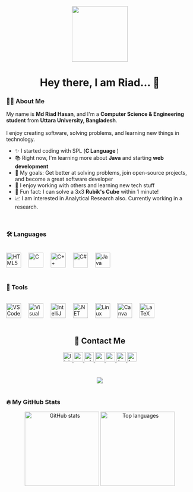 <div align="center">
  <img height="150" src="https://giphy.com/gifs/pudgypenguins-hello-hi-hey-Ed1FaePDtIjlz2tunv" />
</div>




###

<h1 align="center">Hey there, I am Riad... 👋</h1>

###

<h3 align="left">👨‍💻 About Me</h3>

<p align="left">
  My name is <strong>Md Riad Hasan</strong>, and I'm a <strong>Computer Science & Engineering student</strong> from <strong>Uttara University, Bangladesh</strong>.<br><br>
  I enjoy creating software, solving problems, and learning new things in technology.
</p>

<ul>
  <li>✨ I started coding with SPL (<strong>C Language </strong>)</li>
  <li>📚 Right now, I'm learning more about <strong>Java</strong> and starting <strong>web development</strong></li>
  <li>🎯 My goals: Get better at solving problems, join open-source projects, and become a great software developer</li>
  <li>🤝 I enjoy working with others and learning new tech stuff</li>
  <li>🎲 Fun fact: I can solve a 3x3 <strong>Rubik's Cube</strong> within 1 minute!</li>
<li> 📈 I am interested in Analytical Research also. Currently working in a research.
</ul>
<br>

###

<h3 align="left">🛠 Languages</h3>
<br>

<div align="left">
  <img src="https://cdn.jsdelivr.net/gh/devicons/devicon/icons/html5/html5-original.svg" height="40" alt="HTML5" />
  <img width="12" />
  <img src="https://cdn.jsdelivr.net/gh/devicons/devicon/icons/c/c-original.svg" height="40" alt="C" />
  <img width="12" />
  <img src="https://cdn.jsdelivr.net/gh/devicons/devicon/icons/cplusplus/cplusplus-original.svg" height="40" alt="C++" />
  <img width="12" />
  <img src="https://cdn.jsdelivr.net/gh/devicons/devicon/icons/csharp/csharp-original.svg" height="40" alt="C#" />
  <img width="12" />
  <img src="https://cdn.jsdelivr.net/gh/devicons/devicon/icons/java/java-original.svg" height="40" alt="Java" />
</div>
<br>

###

<h3 align="left">🧰 Tools</h3>
<br>

<div align="left">
  <img src="https://cdn.jsdelivr.net/gh/devicons/devicon/icons/vscode/vscode-original.svg" height="40" alt="VS Code" />
  <img width="12" />
  <img src="https://cdn.jsdelivr.net/gh/devicons/devicon/icons/visualstudio/visualstudio-plain.svg" height="40" alt="Visual Studio" />
  <img width="12" />
  <img src="https://cdn.jsdelivr.net/gh/devicons/devicon/icons/intellij/intellij-original.svg" height="40" alt="IntelliJ" />
  <img width="12" />
  <img src="https://cdn.jsdelivr.net/gh/devicons/devicon/icons/dot-net/dot-net-original.svg" height="40" alt=".NET" />
  <img width="12" />
  <img src="https://cdn.jsdelivr.net/gh/devicons/devicon/icons/linux/linux-original.svg" height="40" alt="Linux" />
  <img width="12" />
  <img src="https://cdn.jsdelivr.net/gh/devicons/devicon/icons/canva/canva-original.svg" height="40" alt="Canva" />
  <img width="12" />
  <img src="https://cdn.jsdelivr.net/gh/devicons/devicon/icons/latex/latex-original.svg" height="40" alt="LaTeX" />
</div>
<br>

###

<h2 align="center"> 📩 Contact Me </h2>

<div align="center">
  <a href="https://www.linkedin.com/in/404mrh/" target="_blank">
    <img src="https://img.shields.io/static/v1?message=LinkedIn&logo=linkedin&label=&color=0077B5&logoColor=white&labelColor=&style=for-the-badge" height="25" alt="linkedin logo" />
  </a>
  <a href="mailto:mdriadhasan2003@gmail.com">
    <img src="https://img.shields.io/static/v1?message=Gmail&logo=gmail&label=&color=D14836&logoColor=white&labelColor=&style=for-the-badge" height="25" alt="gmail logo" />
  </a>
  <a href="https://wa.me/8801843479599">
    <img src="https://img.shields.io/static/v1?message=Whatsapp&logo=whatsapp&label=&color=25D366&logoColor=white&labelColor=&style=for-the-badge" height="25" alt="whatsapp logo" />
  </a>
  <a href="https://www.youtube.com/@BriefClipswithRiad" target="_blank">
    <img src="https://img.shields.io/static/v1?message=Youtube&logo=youtube&label=&color=FF0000&logoColor=white&labelColor=&style=for-the-badge" height="25" alt="youtube logo" />
  </a> 
  <a href="//https://www.codeforces.com/mrh_404" target="_blank">
  <img src="https://img.shields.io/static/v1?message=Codeforces&logo=codeforces&label=&color=1F8ACB&logoColor=white&labelColor=&style=for-the-badge" height="25" alt="codeforces logo" />
</a>
   <a href="https://www.hackerrank.com/mrh404" target="_blank">
    <img src="https://img.shields.io/static/v1?message=HackerRank&logo=hackerrank&label=&color=2EC866&logoColor=white&labelColor=&style=for-the-badge" height="25" alt="hackerrank logo" />
  </a>
<a href="https://www.facebook.com/your-profile" target="_blank">
    <img src="https://img.shields.io/static/v1?message=Facebook&logo=facebook&label=&color=1877F2&logoColor=white&labelColor=&style=for-the-badge" height="25" alt="facebook logo" />
  </a>
</div>
<br>

###

<div align="center">
  <img src="https://visitor-badge.laobi.icu/badge?page_id=Mrh-Script.Mrh-Script&" />
</div>
<br>

###

<h3 align="left">🔥 My GitHub Stats</h3>

<div align="center">
  <img src="https://github-readme-stats.vercel.app/api?username=Mrh-Script&show_icons=true&theme=radical&hide_border=false&count_private=true" height="200" alt="GitHub stats" />
  <img src="https://github-readme-stats.vercel.app/api/top-langs/?username=Mrh-Script&layout=compact&theme=radical&hide_border=false" height="200" alt="Top languages" />
</div>
<br>

